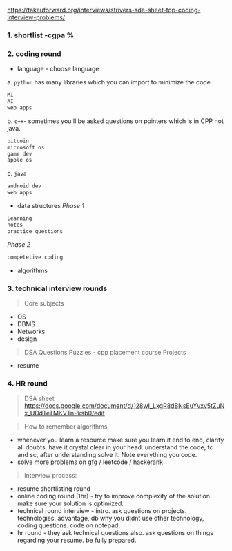 https://takeuforward.org/interviews/strivers-sde-sheet-top-coding-interview-problems/
### 1. shortlist -cgpa %
### 2. coding round 
- language - choose language 

a. `python` has many libraries which you can import to minimize the code 
```bash 
MI 
AI 
web apps 
```
b. `c++`- sometimes you'll be asked questions on pointers which is in CPP not java. 
```bash 
bitcoin 
microsoft os 
game dev 
apple os
```
c. `java`
```bash 
android dev 
web apps 
```
- data structures 
*Phase 1*
```bash 
Learning 
notes 
practice questions 
```
*Phase 2*
```bash 
competetive coding 
```
- algorithms 

### 3. technical interview rounds 
> Core subjects 
- OS
- DBMS
- Networks
- design 

> DSA Questions 
> Puzzles - cpp placement course
> Projects 
- resume 

### 4. HR round 

> DSA sheet
https://docs.google.com/document/d/128wI_LxgR8dBNsEuYvxv5tZuNx_UDdTeTMKVTnPksb0/edit

> How to remember algorithms
- whenever you learn a resource make sure you learn it end to end, clarify all doubts, have it crystal clear in your head. understand the code, tc and sc, after understanding solve it. Note everything you code. 
- solve more problems on gfg / leetcode / hackerank 

> interview process:
- resume shortlisting round 
- online coding round (1hr) - try to improve complexity of the solution. make sure your solution is optimized. 
- technical round interview - intro. ask questions on projects. technologies, advantage, db why you didnt use other technology, coding questions. code on notepad. 
- hr round - they ask technical questions also. ask questions on things regarding your resume. 
be fully prepared. 






